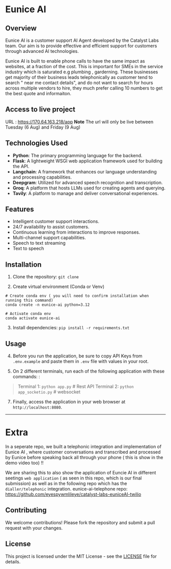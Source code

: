 ﻿# Eunice AI

## Overview

Eunice AI is a customer support AI Agent developed by the Catalyst Labs team. Our aim is to provide effective and efficient support for customers through advanced AI technologies.

Eunice AI is built to enable phone calls to have the same impact as websites, at a fraction of the cost. This is important for SMEs in the service industry which is saturated e.g plumbing , garderning. These businesses get majority of their business leads telephonically as customer tend to search "<name> near me contact details", and do not want to search for hours across multiple vendors to hire, they much prefer calling 10 numbers to get the best quote and informaiton. 

## Access to live project 
URL : https://170.64.163.218/app
**Note** The url will only be live between Tuesday (6 Aug)  and Friday (9 Aug)

## Technologies Used

- **Python**: The primary programming language for the backend.
- **Flask**: A lightweight WSGI web application framework used for building the API.
- **Langchain**: A framework that enhances our language understanding and processing capabilities.
- **Deepgram**: Utilized for advanced speech recognition and transcription.
- **Groq**: A platform that hosts LLMs used for creating agents and querying.
- **Tavily**: A platform to manage and deliver conversational experiences.
 
## Features

- Intelligent customer support interactions.
- 24/7 availability to assist customers.
- Continuous learning from interactions to improve responses.
- Multi-channel support capabilities.
- Speech to text streaming
- Text to speech

## Installation

1. Clone the repository:
   `git clone `

2. Create virtual environment (Conda or Venv)
```
# Create conda env ( you will need to confirm installation when running this command) 
conda create -n eunice-ai python=3.12

# Activate conda env
conda activate eunice-ai
```

3. Install dependencies:
   `pip install -r requirements.txt`

## Usage

4. Before you run the application, be sure to copy API Keys from `.env.example` and paste them in `.env` file with values in your root.

5. On 2 different terminals, run each of the following application with these commands: :
> Terminal 1: `python app.py` # Rest API
> Terminal 2: `python app_socketio.py` # websocket

7. Finally, access the application in your web browser at `http://localhost:8080`.
   
---
# Extra 

In a seperate repo, we built a telephonic integration and implementation of Eunice AI , where customer conversations and transcribed and processed by Eunice before speaking back all through your phone ( this is show in the demo video too) !! 

We are sharing this to also show the application of Euncie AI in different seetings `web application` ( as seen in this repo, which is our final submission) as well as in the following repo which has the `dialler/telephonic` integration. 
eunice-ai-telephone repo: https://github.com/eyespywmlileye/catalyst-labs-euniceAI-twilio 

## Contributing

We welcome contributions! Please fork the repository and submit a pull request with your changes.

## License

This project is licensed under the MIT License - see the [LICENSE](LICENSE) file for details.
